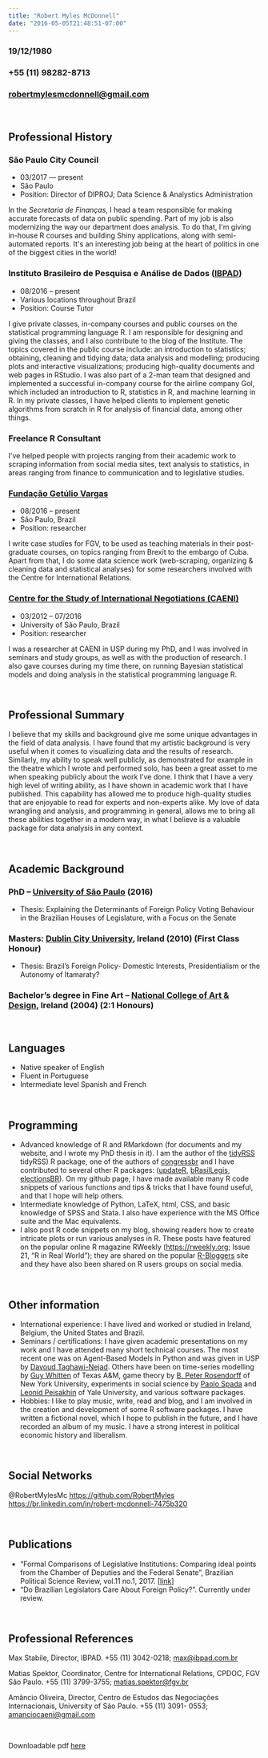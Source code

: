 ```yaml
---
title: "Robert Myles McDonnell"
date: "2016-05-05T21:48:51-07:00"
---
```



### <i class="fa fa-birthday-cake"></i> 19/12/1980
### <i class="fa fa-phone"></i> +55 (11) 98282-8713
### <i class="fa fa-send-o"></i> <a href="mailto:robertmylesmcdonnell@gmail.com">robertmylesmcdonnell@gmail.com</a>

&nbsp;
&nbsp;

## <i class="fa fa-history"></i> Professional History

### São Paulo City Council
- 03/2017 — present
- São Paulo
- Position: Director of DIPROJ; Data Science & Analystics Administration

In the *Secretaria de Finanças*, I head a team responsible for making accurate forecasts of data on public spending. Part of my job is also modernizing the way our department does analysis. To do that, I'm giving in-house R courses and building Shiny applications, along with semi-automated reports. It's an interesting job being at the heart of politics in one of the biggest cities in the world!  

### Instituto Brasileiro de Pesquisa e Análise de Dados ([IBPAD](http://www.ibpad.com.br/))
- 08/2016 – present
- Various locations throughout Brazil
- Position: Course Tutor

 I give private classes, in-company courses and public courses on the statistical programming language R. I am responsible for designing and giving the classes, and I also contribute to the blog of the Institute. The topics covered in the public course include: an introduction to statistics; obtaining, cleaning and tidying data; data analysis and modelling; producing plots and interactive visualizations; producing high-quality documents and web pages in RStudio. I was also part of a 2-man team that designed and implemented a successful in-company course for the airline company Gol, which included an introduction to R, statistics in R, and machine learning in R. In my private classes, I have helped clients to implement genetic algorithms from scratch in R for analysis of financial data, among other things.

### Freelance R Consultant

I've helped people with projects ranging from their academic work to scraping information from social media sites, text analysis to statistics, in areas ranging from finance to communication and to legislative studies.

### [Fundação Getúlio Vargas](http://cpdoc.fgv.br/en/about)
- 08/2016 – present
- São Paulo, Brazil
- Position: researcher

I write case studies for FGV, to be used as teaching materials in their post-graduate courses, on topics ranging from Brexit to the embargo of Cuba. Apart from that, I do some data science work (web-scraping, organizing & cleaning data and statistical analyses) for some researchers involved with the Centre for International Relations.

### [Centre for the Study of International Negotiations (CAENI)](http://www.caeni.com.br/)
- 03/2012 – 07/2016
- University of São Paulo, Brazil
- Position: researcher

I was a researcher at CAENI in USP during my PhD, and I was involved in seminars and study groups, as well as with the production of research. I also gave courses during my time there, on running Bayesian statistical models and doing analysis in the statistical programming language R.

&nbsp;

## <i class="fa fa-crosshairs"></i> Professional Summary

I believe that my skills and background give me some unique advantages in the field of data analysis. I have found that my artistic background is very useful when it comes to visualizing data and the results of research. Similarly, my ability to speak well publicly, as demonstrated for example in the theatre which I wrote and performed solo, has been a great asset to me when speaking publicly about the work I’ve done.
I think that I have a very high level of writing ability, as I have shown in academic work that I have published. This capability has allowed me to produce high-quality studies that are enjoyable to read for experts and non-experts alike. My love of data wrangling and analysis, and programming in general, allows me to bring all these abilities together in a modern way, in what I believe is a valuable package for data analysis in any context.

&nbsp;


## <i class="fa fa-graduation-cap"></i> Academic Background

### PhD – [University of São Paulo](http://www5.usp.br/english/?lang=en) (2016)
- Thesis: Explaining the Determinants of Foreign Policy Voting Behaviour in the Brazilian Houses of Legislature, with a Focus on the Senate

### Masters: [Dublin City University](https://www.dcu.ie/), Ireland (2010) (First Class Honour)
- Thesis: Brazil’s Foreign Policy- Domestic Interests, Presidentialism or the Autonomy of Itamaraty?

### Bachelor’s degree in Fine Art – [National College of Art & Design](http://www.ncad.ie/), Ireland (2004) (2:1 Honours)

&nbsp;
&nbsp;

## <i class="fa fa-language"></i> Languages
- Native speaker of English
- Fluent in Portuguese
- Intermediate level Spanish and French

&nbsp;
&nbsp;

## <i class="fa fa-code"></i> Programming

- Advanced knowledge of R and RMarkdown (for documents and my website, and I wrote my PhD thesis in it). I am the author of the [tidyRSS](https://github.com/RobertMyles/congressbr) tidyRSS) R package, one of the authors of [congressbr](https://github.com/RobertMyles/congressbr) and I have contributed to several other R packages: ([updateR](https://github.com/AndreaCirilloAC/updateR), [bRasilLegis](https://github.com/leobarone/bRasilLegis), [electionsBR](https://github.com/silvadenisson/electionsBR)). On my github page, I have made available many R code snippets of various functions and tips & tricks that I have found useful, and that I hope will help others.
- Intermediate knowledge of Python, LaTeX, html, CSS, and basic knowledge of SPSS and Stata. I also have experience with the MS Office suite and the Mac equivalents.
- I also post R code snippets on my blog, showing readers how to create intricate plots or run various analyses in R. These posts have featured on the popular online R magazine RWeekly (https://rweekly.org; Issue 21, “R in Real World”); they are shared on the popular [R-Bloggers](https://www.r-bloggers.com/) site and they have also been shared on R users groups on social media.

&nbsp;
&nbsp;

## Other information
- International experience: I have lived and worked or studied in Ireland, Belgium, the United States and Brazil.
- Seminars / certifications: I have given academic presentations on my work and I have attended many short technical courses. The most recent one was on Agent-Based Models in Python and was given in USP by [Davoud Taghawi-Nejad](https://www.taghawi-nejad.de/). Others have been on time-series modelling by [Guy Whitten](https://pols.tamu.edu/about-us/faculty-directory/guy-d-whitten-professor/) of Texas A&M, game theory by [B. Peter Rosendorff](http://politics.as.nyu.edu/object/PeterRosendorff) of New York University, experiments in social science by [Paolo Spada](https://www.spadap.com/) and [Leonid Peisakhin](http://www.leonidpeisakhin.org/) of Yale University, and various software packages.
- Hobbies: I like to play music, write, read and blog, and I am involved in the creation and development of some R software packages. I have written a fictional novel, which I hope to publish in the future, and I have recorded an album of my music. I have a strong interest in political economic history and liberalism.

&nbsp;
&nbsp;

## <i class="fa fa-share-alt"></i> Social Networks
<i class="fa fa-twitter"></i> @RobertMylesMc
<i class="fa fa-github"></i> https://github.com/RobertMyles
<i class="fa fa-linkedin"></i> https://br.linkedin.com/in/robert-mcdonnell-7475b320

&nbsp;
&nbsp;

##  <i class="fa fa-file-text-o"></i> Publications
- “Formal Comparisons of Legislative Institutions: Comparing ideal points from the Chamber of Deputies and the Federal Senate”, Brazilian Political Science Review, vol.11 no.1, 2017. [[link](http://www.scielo.br/scielo.php?script=sci_arttext&pid=S1981-38212017000100502&lng=en&nrm=iso&tlng=en.)]
- “Do Brazilian Legislators Care About Foreign Policy?”. Currently under review.

&nbsp;
&nbsp;

##  Professional References

Max Stabile, Director, IBPAD. +55 (11) 3042-0218; max@ibpad.com.br

Matias Spektor, Coordinator, Centre for International Relations, CPDOC, FGV São Paulo. +55 (11) 3799-3755; matias.spektor@fgv.br

Amâncio Oliveira, Director, Centro de Estudos das Negociações Internacionais, University of São Paulo. +55 (11) 3091- 0553; amanciocaeni@gmail.com

&nbsp;
&nbsp;

<i class="fa fa-download"></i> Downloadable pdf [here](/files/cv.pdf)
